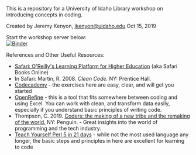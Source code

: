This is a repository for a University of Idaho Library workshop on introducing concepts in coding.


Created by Jeremy Kenyon, jkenyon@uidaho.edu
Oct 15, 2019


Start the workshop server below:<br>
[![Binder](https://mybinder.org/badge_logo.svg)](https://mybinder.org/v2/gh/jkenyon/coding-concepts/master)



References and Other Useful Resources:

* [Safari: O'Reilly's Learning Platform for Higher Education](http://ida.lib.uidaho.edu:2048/login?url=https://www.oreilly.com/library/view/temporary-access/) \(aka Safari Books Online\)
* In Safari: Martin, R. 2008.  *Clean Code.*  NY: Prentice Hall.
* [Codecademy](https://www.codecademy.com/) - the exercises here are easy, clear, and will get you started
* [OpenRefine](http://openrefine.org/) - this is a tool that fits somewhere between coding and using Excel.  You can work with clean, and transform data easily, especially if you understand basic principles of writing code.
* Thompson, C. 2019.  [Coders: the making of a new tribe and the remaking of the world.](https://alliance-primo.hosted.exlibrisgroup.com/permalink/f/m1uotc/CP71297199260001451) NY: Penguin. - Great insights into the world of programming and the tech industry.
* [Teach Yourself Perl 5 in 21 days](http://wwwacs.gantep.edu.tr/docs/perl-ebook/) - while not the most used language any longer, the basic steps and principles in here are excellent for learning to code
